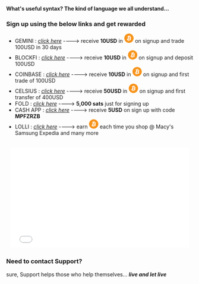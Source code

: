 

**What's useful syntax?  The kind of language we all understand...**

### Sign up using the below links and get rewarded

- GEMINI : _[click here](https://gemini.com/share/qz6d8kfe)_ ----> receive **10USD** in <img src="btc_icon.png" alt="btc" width="25" height="25"> on signup and trade 100USD in 30 days
- BLOCKFI : _[click here](https://blockfi.com/?ref=e67ce9d2)_ ----> receive **10USD** in <img src="btc_icon.png" alt="btc" width="25" height="25"> on signup and deposit 100USD
- COINBASE : _[click here](https://www.coinbase.com/join/shriva_rx)_ ----> receive **10USD** in <img src="btc_icon.png" alt="btc" width="25" height="25"> on signup and first trade of 100USD
- CELSIUS : _[click here](https://celsiusnetwork.app.link/168531fa35)_ ----> receive **50USD** in <img src="btc_icon.png" alt="btc" width="25" height="25"> on signup and first transfer of 400USD
- FOLD : _[click here](https://use.foldapp.com/r/TAJHF47W)_ ----> **5,000 sats** just for signing up
- CASH APP : _[click here](https://cash.app)_ ----> receive **5USD** on sign up with code **MPFZRZB**
- LOLLI : _[click here](https://lolli.com/share/3zEBDefcZs)_ ----> earn <img src="btc_icon.png" alt="btc" width="25" height="25"> each time you shop @ Macy's Samsung Expedia and many more


<br>
<center><iframe src="giphy.gif" width="480" height="270" frameBorder="0" class="giphy-embed" allowFullScreen></iframe></center>



### Need to contact Support?
sure, Support helps those who help themselves...
_**live and let live**_
